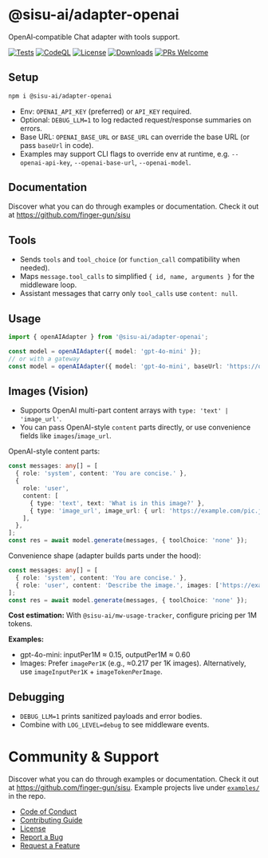 # @sisu-ai/adapter-openai

OpenAI‑compatible Chat adapter with tools support.

[![Tests](https://github.com/finger-gun/sisu/actions/workflows/tests.yml/badge.svg?branch=main)](https://github.com/finger-gun/sisu/actions/workflows/tests.yml)
[![CodeQL](https://github.com/finger-gun/sisu/actions/workflows/github-code-scanning/codeql/badge.svg)](https://github.com/finger-gun/sisu/actions/workflows/github-code-scanning/codeql)
[![License](https://img.shields.io/badge/license-Apache--2.0-blue)](https://github.com/finger-gun/sisu/blob/main/LICENSE)
[![Downloads](https://img.shields.io/npm/dm/%40sisu-ai%2Fadapter-openai)](https://www.npmjs.com/package/@sisu-ai/adapter-openai)
[![PRs Welcome](https://img.shields.io/badge/PRs-welcome-brightgreen.svg)](https://github.com/finger-gun/sisu/blob/main/CONTRIBUTING.md)

## Setup
```bash
npm i @sisu-ai/adapter-openai
```

- Env: `OPENAI_API_KEY` (preferred) or `API_KEY` required.
- Optional: `DEBUG_LLM=1` to log redacted request/response summaries on errors.
 - Base URL: `OPENAI_BASE_URL` or `BASE_URL` can override the base URL (or pass `baseUrl` in code).
 - Examples may support CLI flags to override env at runtime, e.g. `--openai-api-key`, `--openai-base-url`, `--openai-model`.

## Documentation
Discover what you can do through examples or documentation. Check it out at https://github.com/finger-gun/sisu

## Tools
- Sends `tools` and `tool_choice` (or `function_call` compatibility when needed).
- Maps `message.tool_calls` to simplified `{ id, name, arguments }` for the middleware loop.
- Assistant messages that carry only `tool_calls` use `content: null`.

## Usage
```ts
import { openAIAdapter } from '@sisu-ai/adapter-openai';

const model = openAIAdapter({ model: 'gpt-4o-mini' });
// or with a gateway
const model = openAIAdapter({ model: 'gpt-4o-mini', baseUrl: 'https://openrouter.ai/api/' });
```

## Images (Vision)
- Supports OpenAI multi-part content arrays with `type: 'text' | 'image_url'`.
- You can pass OpenAI-style `content` parts directly, or use convenience fields like `images`/`image_url`.

OpenAI-style content parts:
```ts
const messages: any[] = [
  { role: 'system', content: 'You are concise.' },
  {
    role: 'user',
    content: [
      { type: 'text', text: 'What is in this image?' },
      { type: 'image_url', image_url: { url: 'https://example.com/pic.jpg' } },
    ],
  },
];
const res = await model.generate(messages, { toolChoice: 'none' });
```

Convenience shape (adapter builds parts under the hood):
```ts
const messages: any[] = [
  { role: 'system', content: 'You are concise.' },
  { role: 'user', content: 'Describe the image.', images: ['https://example.com/pic.jpg'] },
];
const res = await model.generate(messages, { toolChoice: 'none' });
```

**Cost estimation:** With `@sisu-ai/mw-usage-tracker`, configure pricing per 1M tokens.   

**Examples:**
- gpt-4o-mini: inputPer1M ≈ 0.15, outputPer1M ≈ 0.60
- Images: Prefer `imagePer1K` (e.g., ≈0.217 per 1K images). Alternatively, use `imageInputPer1K` + `imageTokenPerImage`.

 
## Debugging
- `DEBUG_LLM=1` prints sanitized payloads and error bodies.
- Combine with `LOG_LEVEL=debug` to see middleware events.


# Community & Support

Discover what you can do through examples or documentation. Check it out at https://github.com/finger-gun/sisu. Example projects live under [`examples/`](https://github.com/finger-gun/sisu/tree/main/examples) in the repo.

- [Code of Conduct](https://github.com/finger-gun/sisu/blob/main/CODE_OF_CONDUCT.md)
- [Contributing Guide](https://github.com/finger-gun/sisu/blob/main/CONTRIBUTING.md)
- [License](https://github.com/finger-gun/sisu/blob/main/LICENSE)
- [Report a Bug](https://github.com/finger-gun/sisu/issues/new?template=bug_report.md)
- [Request a Feature](https://github.com/finger-gun/sisu/issues/new?template=feature_request.md)
